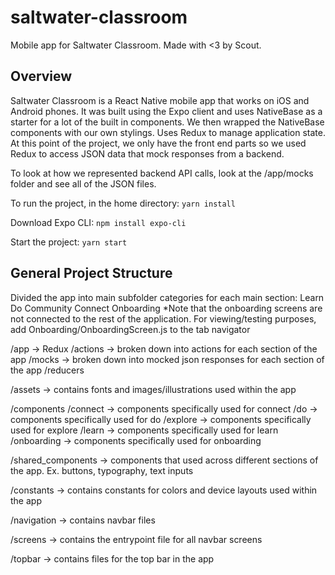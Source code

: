 # saltwater-classroom
Mobile app for Saltwater Classroom. Made with &lt;3 by Scout.

## Overview
Saltwater Classroom is a React Native mobile app that works on iOS and Android phones.  It was built using the Expo client and uses NativeBase as a starter for a lot of the built in components.  We then wrapped the NativeBase components with our own stylings.  Uses Redux to manage application state.  At this point of the project, we only have the front end parts so we used Redux to access JSON data that mock responses from a backend.

To look at how we represented backend API calls, look at the /app/mocks folder and see all of the JSON files.

To run the project, in the home directory:
`yarn install`

Download Expo CLI: `npm install expo-cli`

Start the project: `yarn start`

## General Project Structure
Divided the app into main subfolder categories for each main section:
Learn
Do
Community
Connect
Onboarding
*Note that the onboarding screens are not connected to the rest of the application. For viewing/testing purposes, add Onboarding/OnboardingScreen.js to the tab navigator

/app → Redux
	/actions → broken down into actions for each section of the app
	/mocks → broken down into mocked json responses for each section of the app
	/reducers

/assets → contains fonts and images/illustrations used within the app

/components
	/connect → components specifically used for connect
	/do →  components specifically used for do
	/explore →  components specifically used for explore
	/learn →  components specifically used for learn
	/onboarding →  components specifically used for onboarding

/shared_components → components that used across different sections of the app. Ex. buttons, typography, text inputs

/constants → contains constants for colors and device layouts used within the app

/navigation → contains navbar files

/screens → contains the entrypoint file for all navbar screens

/topbar → contains files for the top bar in the app
